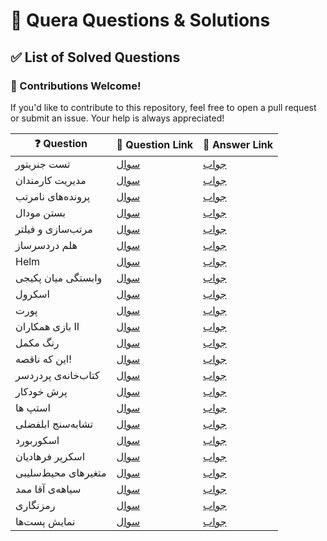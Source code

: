 # 🚀 Quera Questions & Solutions  
## ✅ List of Solved Questions  
### 🤝 Contributions Welcome!
If you'd like to contribute to this repository, feel free to open a pull request or submit an issue. Your help is always appreciated!

| ❓ Question               | 📄 Question Link                                                                 | 🔗 Answer Link                                |
|--------------------------|----------------------------------------------------------------------------------|-----------------------------------------------|
| تست جنریتور              | [ سوال](https://quera.org/problemset/148128?tab=description)                                   | [جواب](https://github.com/sobhanagh/quera-answers/tree/main/Linux/%D8%AA%D8%B3%D8%AA-%D8%AC%D9%86%D8%B1%DB%8C%D8%AA%D9%88%D8%B1) |
| مدیریت کارمندان          | [ سوال](https://quera.org/problemset/148125?tab=description)                                   | [جواب](https://github.com/sobhanagh/quera-answers/tree/main/Linux/%D9%85%D8%AF%DB%8C%D8%B1%DB%8C%D8%AA-%DA%A9%D8%A7%D8%B1%D9%85%D9%86%D8%AF%D8%A7%D9%86) |
| پرونده‌های نامرتب        | [ سوال](https://quera.org/problemset/236445?tab=description)                                   | [جواب](https://github.com/sobhanagh/quera-answers/tree/main/Linux/%D9%BE%D8%B1%D9%88%D9%86%D8%AF%D9%87%E2%80%8C-%D9%87%D8%A7%DB%8C-%D9%86%D8%A7%D9%85%D8%B1%D8%AA%D8%A8) |
| بستن مودال       | [ سوال](https://quera.org/problemset/265388?tab=description)                                   | [جواب](https://github.com/sobhanagh/quera-answers/tree/main/FrontEnd/%D8%A8%D8%B3%D8%AA%D9%86-%D9%85%D9%88%D8%AF%D8%A7%D9%84) |
| مرتب‌سازی و فیلتر       | [ سوال](https://quera.org/problemset/251306?tab=description)                                   | [جواب](https://github.com/sobhanagh/quera-answers/tree/main/FrontEnd/%D9%85%D8%B1%D8%AA%D8%A8-%E2%80%8C%D8%B3%D8%A7%D8%B2%DB%8C-%D9%88-%D9%81%DB%8C%D9%84%D8%AA%D8%B1) |
|هلم دردسرساز| [ سوال](https://quera.org/problemset/236441?tab=description)                                   | [جواب](https://github.com/sobhanagh/quera-answers/tree/main/DevOps/%D9%87%D9%84%D9%85-%D8%AF%D8%B1%D8%AF%D8%B3%D8%B1%D8%B3%D8%A7%D8%B2) |
|Helm| [ سوال](https://quera.org/problemset/88645)                                   | [جواب](https://github.com/sobhanagh/quera-answers/tree/main/DevOps/Helm) |
|وابستگی میان پکیجی| [ سوال](https://quera.org/problemset/136630)                                   | [جواب](https://github.com/sobhanagh/quera-answers/tree/main/DevOps/%D9%88%D8%A7%D8%A8%D8%B3%D8%AA%DA%AF%DB%8C-%D9%85%DB%8C%D8%A7%D9%86-%D9%BE%DA%A9%DB%8C%D8%AC%DB%8C) |
|اسکرول| [ سوال](https://quera.org/problemset/291596)                                   | [جواب](https://github.com/sobhanagh/quera-answers/tree/main/FrontEnd/%D8%A7%D8%B3%DA%A9%D8%B1%D9%88%D9%84) |
|پورت| [ سوال](https://quera.org/problemset/291597)                                   | [جواب](https://github.com/sobhanagh/quera-answers/tree/main/FrontEnd/%D9%BE%D9%88%D8%B1%D8%AA) |
|بازی همکاران II| [ سوال](https://quera.org/problemset/244097)                                   | [جواب](https://github.com/sobhanagh/quera-answers/tree/main/FrontEnd/%D8%A8%D8%A7%D8%B2%DB%8C-%D9%87%D9%85%DA%A9%D8%A7%D8%B1%D8%A7%D9%86-II) |
|رنگ مکمل| [ سوال](https://quera.org/problemset/244098)                                   | [جواب](https://github.com/sobhanagh/quera-answers/tree/main/FrontEnd/%D8%B1%D9%86%DA%AF-%D9%85%DA%A9%D9%85%D9%84) |
|این که ناقصه!| [ سوال](https://quera.org/problemset/134356)                                   | [جواب](https://github.com/sobhanagh/quera-answers/tree/main/FrontEnd/%D8%A7%DB%8C%D9%86-%DA%A9%D9%87-%D9%86%D8%A7%D9%82%D8%B5%D9%87-!) |
|کتاب‌خانه‌ی پردردسر| [ سوال](https://quera.org/problemset/181681)                                   | [جواب](https://github.com/sobhanagh/quera-answers/tree/main/Golang/%DA%A9%D8%AA%D8%A7%D8%A8-%D8%AE%D8%A7%D9%86%D9%87-%DB%8C-%D9%BE%D8%B1-%D8%AF%D8%B1%D8%AF%D8%B3%D8%B1) |
|پرش خودکار| [ سوال](https://quera.org/problemset/220649)                                   | [جواب](https://github.com/sobhanagh/quera-answers/tree/main/FrontEnd/%D9%BE%D8%B1%D8%B4-%D8%AE%D9%88%D8%AF%DA%A9%D8%A7%D8%B1) |
|استپ ها| [ سوال](https://quera.org/problemset/183834)                                   | [جواب](https://github.com/sobhanagh/quera-answers/tree/main/FrontEnd/%D8%A7%D8%B3%D8%AA%D9%BE-%D9%87%D8%A7) |
|تشابه‌سنج ابلفضلی| [ سوال](https://quera.org/problemset/291524)                                   | [جواب](https://github.com/sobhanagh/quera-answers/tree/main/Linux/%D8%AA%D8%B4%D8%A7%D8%A8%D9%87-%D8%B3%D9%86%D8%AC-%D8%A7%D8%A8%D9%84%D9%81%D8%B6%D9%84%DB%8C) |
|اسکوربورد| [ سوال](https://quera.org/problemset/234267)                                   | [جواب](https://github.com/sobhanagh/quera-answers/tree/main/FrontEnd/%D8%A7%D8%B3%DA%A9%D9%88%D8%B1%D8%A8%D9%88%D8%B1%D8%AF) |
|اسکرپر فرهادیان| [ سوال](https://quera.org/problemset/291525)                                   | [جواب](https://github.com/sobhanagh/quera-answers/tree/main/DevOps/%D8%A7%D8%B3%DA%A9%D8%B1%D9%BE%D8%B1-%D9%81%D8%B1%D9%87%D8%A7%D8%AF%DB%8C%D8%A7%D9%86) |
|متغیر‌های محیط‌سلیبی| [ سوال](https://quera.org/problemset/291523)                                   | [جواب](https://github.com/sobhanagh/quera-answers/tree/main/Linux/%D9%85%D8%AA%D8%BA%DB%8C%D8%B1-%E2%80%8C%D9%87%D8%A7%DB%8C-%D9%85%D8%AD%DB%8C%D8%B7-%E2%80%8C%D8%B3%D9%84%DB%8C%D8%A8%DB%8C) |
|سیاهه‌ی آقا ممد| [ سوال](https://quera.org/problemset/291522)                                   | [جواب](https://github.com/sobhanagh/quera-answers/tree/main/Linux/%D8%B3%DB%8C%D8%A7%D9%87%D9%87-%E2%80%8C%DB%8C-%D8%A2%D9%82%D8%A7-%D9%85%D9%85%D8%AF) |
|رمز‌نگاری| [ سوال](https://quera.org/problemset/182545)                                   | [جواب](https://github.com/sobhanagh/quera-answers/tree/main/FrontEnd/%D8%B1%D9%85%D8%B2-%D9%86%DA%AF%D8%A7%D8%B1%DB%8C) |
|نمایش پست‌ها| [ سوال](https://quera.org/problemset/182544)                                   | [جواب](https://github.com/sobhanagh/quera-answers/tree/main/FrontEnd/%D9%86%D9%85%D8%A7%DB%8C%D8%B4-%D9%BE%D8%B3%D8%AA%E2%80%8C-%D9%87%D8%A7) |
